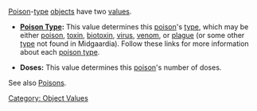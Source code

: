 [Poison](:Category:_Poisons "wikilink")-[type](:Category:_Object_Types "wikilink")
[objects](:Category:_Objects "wikilink") have two
[values](:Category:_Object_Values "wikilink").

-   **[Poison Type](:Category:_Poisons "wikilink"):** This value
    determines this [poison](:Category:_Poisons "wikilink")'s
    [type](:Category:_Poisons "wikilink"), which may be either
    [poison](:Category:_Poison "wikilink"),
    [toxin](:Category:_Toxin "wikilink"),
    [biotoxin](:Category:_Biotoxin "wikilink"),
    [virus](:Category:_Virus "wikilink"),
    [venom](:Category:_Venom "wikilink"), or
    [plague](:Category:_Plague "wikilink") (or some other
    [type](:Category:_Poisons "wikilink") not found in Midgaardia).
    Follow these links for more information about each [poison
    type](:Category:_Poisons "wikilink").

<!-- -->

-   **Doses:** This value determines this
    [poison](:Category:_Poisons "wikilink")'s number of doses.

See also [Poisons](:Category:_Poisons "wikilink").

[Category: Object Values](Category:_Object_Values "wikilink")
